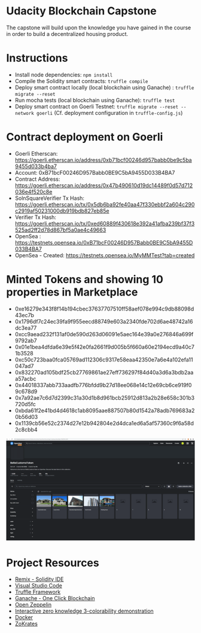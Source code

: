 # Udacity Blockchain Capstone

The capstone will build upon the knowledge you have gained in the course in order to build a decentralized housing product. 

# Instructions

* Install node dependencies: `npm install`
* Compile the Solidity smart contracts: `truffle compile`
* Deploy smart contract locally (local blockchain using Ganache) : `truffle migrate --reset`
* Run mocha tests (local blockchain using Ganache): `truffle test`
* Deploy smart contract on Goerli Testnet: `truffle migrate --reset --network goerli` (Cf. deployment configuration in `truffle-config.js`)

# Contract deployment on Goerli

* Goerli Etherscan: https://goerli.etherscan.io/address/0xb71bcf00246d957babb0be9c5ba9455d033b4ba7
* Account: 0xB71bcF00246D957Babb0BE9C5bA9455D033B4BA7
* Contract Address: https://goerli.etherscan.io/address/0x47b490610d19dc14489f0d57d712036e4f520c8e
* SolnSquareVerifier Tx Hash: https://goerli.etherscan.io/tx/0x5db6ba92fe40aa47f330ebbf2a604c290c2919af50231000db919bdb827eb85e
* Verifier Tx Hash: https://goerli.etherscan.io/tx/0xed60889f430618e392a41afba239bf37f3525ad2ff2d78d867bf5a0ae4c49663
* OpenSea : https://testnets.opensea.io/0xB71bcF00246D957Babb0BE9C5bA9455D033B4BA7
* OpenSea - Created: https://testnets.opensea.io/MyMMTest?tab=created

# Minted Tokens and showing 10 properties in Marketplace

* 0xe16279e343f8f14b194cbec37637707510ff58aef078e994c9db88098d43ec7b
* 0x1796df7c24ec39fa9f955eecd88749e603a2340fde702d6ae48742a16dc3ea77
* 0xcc9aead232f131af0de590d263d06091e5aec164e39a0e276846a699f9792ab7
* 0x01e1bea4dfda6e39e5f42e0fa2661f9d005b5f660a60e2194ecd9a40c71b3528
* 0xc50c723baa0fca05769ad112306c9317e58eaa42350e7a6e4a102efa11047ad7
* 0x832270ad105bdf25cb27769861ae27eff736297f84d40a3d6a3bdb2aaa57acbc
* 0x44018337abb733aadfb776bfdd9b27d18ee068e14c12e69cb6ce919f09c678d9
* 0x7a92ae7c6d7d2399c31a30d1b8d961bcb25912d813a2b28e658c301b3720d5fc
* 0xbda61f2e41bd4d4618c1ab8095aae887507b80d1542a78adb769683a20b56d03
* 0x1139cb56e52c2374d27e12b942804e2d4dca1ed6a5af57360c9f6a58d2c8cbb4


![Screenshot](CapstoneProject_Screenshot.png)


# Project Resources

* [Remix - Solidity IDE](https://remix.ethereum.org/)
* [Visual Studio Code](https://code.visualstudio.com/)
* [Truffle Framework](https://truffleframework.com/)
* [Ganache - One Click Blockchain](https://truffleframework.com/ganache)
* [Open Zeppelin ](https://openzeppelin.org/)
* [Interactive zero knowledge 3-colorability demonstration](http://web.mit.edu/~ezyang/Public/graph/svg.html)
* [Docker](https://docs.docker.com/install/)
* [ZoKrates](https://github.com/Zokrates/ZoKrates)
